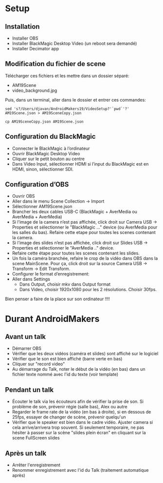 # Setup
## Installation

* Installer OBS
* Installer BlackMagic Desktop Video (un reboot sera demandé) 
* Installer Decimator app

## Modification du fichier de scene

Télécharger ces fichiers et les mettre dans un dossier séparé:

* AM19Scene
* video_background.jpg

Puis, dans un terminal, aller dans le dossier et entrer ces commandes:

    sed 's?/Users/djavan/AndroidMakers19/VideoSetup?'`pwd`'?' AM19Scene.json > AM19SceneCopy.json 
    
    cp AM19SceneCopy.json AM19Scene.json

## Configuration du BlackMagic

* Connecter le BlackMagic à l’ordinateur
* Ouvrir BlackMagic Desktop Video
* Cliquer sur le petit bouton au centre
* Dans Video Input, sélectionner HDMI si l’input du BlackMagic est en HDMI, sinon, sélectionner SDI.

## Configuration d’OBS

* Ouvrir OBS
* Aller dans le menu Scene Collection -> Import 
* Sélectionner AM19Scene.json
* Brancher les deux cables USB-C (BlackMagic + AverMedia ou AverMedia + AverMedia)
* Si l’image de la camera n’est pas affichée, click droit sur Camera USB -> Properties et sélectionner le "BlackMagic ..." device (ou AverMedia pour les salles du bas). Refaire cette etape pour toutes les scenes contenant la camera.
* Si l’image des slides n’est pas affichée, click droit sur Slides USB -> Properties et sélectionner le "AverMedia .." device.
* Refaire cette étape pour toutes les scenes contenant les slides.
* Un fois la caméra branchée, refaire le crop de la vidéo dans OBS dans la scene MainScene. Pour ça, click droit sur la source Camera USB -> Transform -> Edit Transform.
* Configurer le format d’enregistrement:
* Aller dans Settings
  * Dans Output, choisir mkv dans Output format
  * Dans Video, choisir 1920x1080 pour les 2 résolutions. Choisir 30fps.

Bien penser a faire de la place sur son ordinateur !!!!

# Durant AndroidMakers

## Avant un talk

* Démarrer OBS
* Vérifier que les deux vidéos (caméra et slides) sont affiché sur le logiciel
* Vérifier que le son est bien affiché (barre verte en bas) 
* Cliquer sur "record video"
* Au démarrage du Talk, noter le début de la vidéo (en bas) dans un fichier texte nommé avec l'id du texte (voir template) 

## Pendant un talk
* Écouter le talk via les écouteurs afin de vérifier la prise de son. Si problème de son, prévenir régie (salle bas), Alex ou autre
* Regarder le frame rate de la vidéo (en bas à droite), si en dessous de 25fps, essayer de changer de scène, prévenir quelqu'un 
* Vérifier que le speaker est bien dans le cadre vidéo. Ajuster camera si cela arrive/arrivera trop souvent. Si seulement temporaire, ne pas hésiter à passer sur la scène "slides plein écran" en cliquant sur la scene FullScreen slides

## Après un talk
* Arrêter l'enregistrement
* Renommer enregistrement avec l'id du Talk (traitement automatique après)
